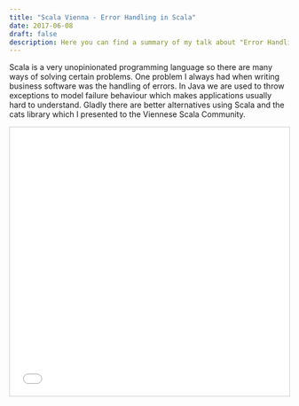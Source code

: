 ```yaml
---
title: "Scala Vienna - Error Handling in Scala"
date: 2017-06-08
draft: false
description: Here you can find a summary of my talk about "Error Handling in Scala" at the Scala User Group in Vienna, as well as the presentation.
---
```


Scala is a very unopinionated programming language so there are many ways of solving certain problems. One problem I always had when writing business software was the handling of errors. In Java we are used to throw exceptions to model failure behaviour which makes applications usually hard to understand. Gladly there are better alternatives using Scala and the cats library which I presented to the Viennese Scala Community.

<iframe src="//www.slideshare.net/slideshow/embed_code/key/b1CYqpyWcurPZy" width="595" height="485" frameborder="0" marginwidth="0" marginheight="0" scrolling="no" style="border:1px solid #CCC; border-width:1px; margin-bottom:5px; max-width: 100%;" allowfullscreen> </iframe>
